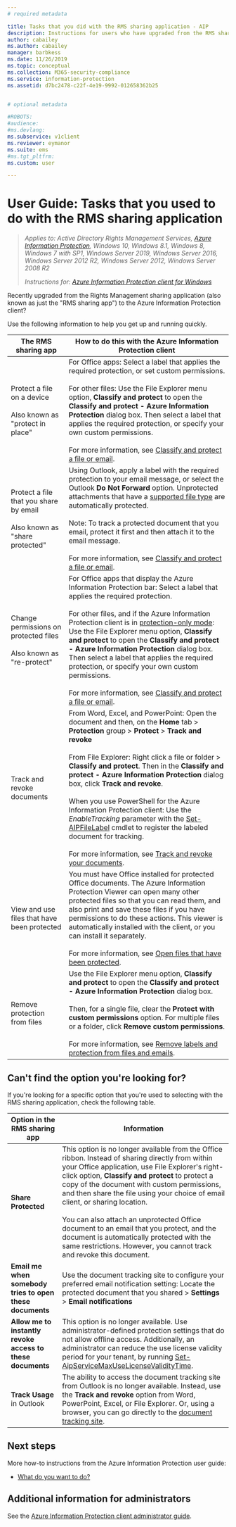 ```yaml
---
# required metadata

title: Tasks that you did with the RMS sharing application - AIP
description: Instructions for users who have upgraded from the RMS sharing application to the Azure Information Protection client. 
author: cabailey
ms.author: cabailey
manager: barbkess
ms.date: 11/26/2019
ms.topic: conceptual
ms.collection: M365-security-compliance
ms.service: information-protection
ms.assetid: d7bc2478-c22f-4e19-9992-012658362b25


# optional metadata

#ROBOTS:
#audience:
#ms.devlang:
ms.subservice: v1client
ms.reviewer: eymanor
ms.suite: ems
#ms.tgt_pltfrm:
ms.custom: user

---
```


# User Guide: Tasks that you used to do with the RMS sharing application

>*Applies to: Active Directory Rights Management Services, [Azure Information Protection](https://azure.microsoft.com/pricing/details/information-protection), Windows 10, Windows 8.1, Windows 8, Windows 7 with SP1, Windows Server 2019, Windows Server 2016, Windows Server 2012 R2, Windows Server 2012, Windows Server 2008 R2*
>
> *Instructions for: [Azure Information Protection client for Windows](../faqs.md#whats-the-difference-between-the-azure-information-protection-client-and-the-azure-information-protection-unified-labeling-client)*

Recently upgraded from the Rights Management sharing application (also known as just the "RMS sharing app") to the Azure Information Protection client? 

Use the following information to help you get up and running quickly.

|The RMS sharing app|How to do this with the Azure Information Protection client
|-----------|--------------------|
|Protect a file on a device <br /><br />Also known as "protect in place"|For Office apps: Select a label that applies the required protection, or set custom permissions.<br /><br />For other files: Use the File Explorer menu option, **Classify and protect** to open the **Classify and protect - Azure Information Protection** dialog box. Then select a label that applies the required protection, or specify your own custom permissions. <br /><br />For more information, see [Classify and protect a file or email](client-classify-protect.md).
|Protect a file that you share by email <br /><br />Also known as "share protected"|Using Outlook, apply a label with the required protection to your email message, or select the Outlook **Do Not Forward** option. Unprotected attachments that have a [supported file type](https://support.office.com/article/bb643d33-4a3f-4ac7-9770-fd50d95f58dc#FileTypesforIRM) are automatically protected.<br /><br />Note: To track a protected document that you email, protect it first and then attach it to the email message.<br /><br />For more information, see [Classify and protect a file or email](client-classify-protect.md).
|Change permissions on protected files <br /><br />Also known as "re-protect"|For Office apps that display the Azure Information Protection bar: Select a label that applies the required protection.<br /><br />For other files, and if the Azure Information Protection client is in [protection-only mode](client-protection-only-mode.md): Use the File Explorer menu option, **Classify and protect** to open the **Classify and protect - Azure Information Protection** dialog box. Then select a label that applies the required protection, or specify your own custom permissions.<br /><br />For more information, see [Classify and protect a file or email](client-classify-protect.md).
|Track and revoke documents|From Word, Excel, and PowerPoint: Open the document and then, on the **Home** tab > **Protection** group > **Protect** > **Track and revoke**<br /><br />From File Explorer: Right click a file or folder > **Classify and protect**. Then in the **Classify and protect - Azure Information Protection** dialog box, click **Track and revoke**. <br /><br />When you use PowerShell for the Azure Information Protection client: Use the *EnableTracking* parameter with the [Set-AIPFileLabel](/powershell/azureinformationprotection/vlatest/set-aipfilelabel) cmdlet to register the labeled document for tracking.<br /><br />For more information, see [Track and revoke your documents](client-track-revoke.md).
|View and use files that have been protected|You must have Office installed for protected Office documents. The Azure Information Protection Viewer can open many other protected files so that you can read them, and also print and save these files if you have permissions to do these actions. This viewer is automatically installed with the client, or you can install it separately.<br /><br />For more information, see [Open files that have been protected](client-view-use-files.md).
|Remove protection from files|Use the File Explorer menu option, **Classify and protect** to open the **Classify and protect - Azure Information Protection** dialog box. <br /><br />Then, for a single file, clear the **Protect with custom permissions** option. For multiple files or a folder, click **Remove custom permissions**.<br /><br />For more information, see [Remove labels and protection from files and emails](client-remove-label-protection.md).|

## Can't find the option you're looking for?

If you're looking for a specific option that you're used to selecting with the RMS sharing application, check the following table.

|Option in the RMS sharing app|Information
|-----------|--------------------|
|**Share Protected**|This option is no longer available from the Office ribbon. Instead of sharing directly from within your Office application, use File Explorer's right-click option, **Classify and protect** to protect a copy of the document with custom permissions, and then share the file using your choice of email client, or sharing location. <br /><br /> You can also attach an unprotected Office document to an email that you protect, and the document is automatically protected with the same restrictions. However, you cannot track and revoke this document.
|**Email me when somebody tries to open these documents**|Use the document tracking site to configure your preferred email notification setting: Locate the protected document that you shared > **Settings** > **Email notifications**
|**Allow me to instantly revoke access to these documents**|This option is no longer available. Use administrator-defined protection settings that do not allow offline access. Additionally, an administrator can reduce the use license validity period for your tenant, by running [Set-AipServiceMaxUseLicenseValidityTime](/powershell/module/aipservice/set-aipservicemaxuselicensevaliditytime).
|**Track Usage** in Outlook|The ability to access the document tracking site from Outlook is no longer available. Instead, use the **Track and revoke** option from Word, PowerPoint, Excel, or File Explorer. Or, using a browser, you can go directly to the [document tracking site](https://go.microsoft.com/fwlink/?LinkId=529562).

## Next steps
More how-to instructions from the Azure Information Protection user guide:

- [What do you want to do?](client-user-guide.md#what-do-you-want-to-do)

## Additional information for administrators    
See the [Azure Information Protection client administrator guide](client-admin-guide.md).

  
